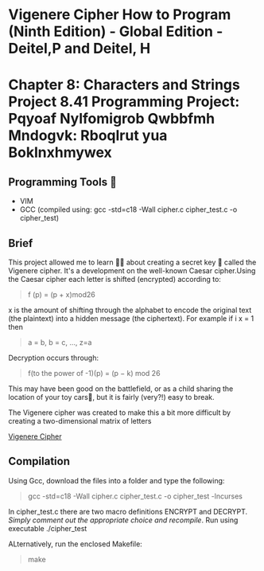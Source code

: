# Vigenere Cipher How to Program (Ninth Edition) - Global Edition - Deitel,P and Deitel, H
# Chapter 8: Characters and Strings Project 8.41 Programming Project: Pqyoaf Nylfomigrob Qwbbfmh Mndogvk: Rboqlrut yua Boklnxhmywex

## Programming Tools 🧰
- VIM
- GCC (compiled using: gcc -std=c18 -Wall cipher.c cipher_test.c -o cipher_test)

## Brief
This project allowed me to learn 👨‍🏫 about creating a secret key 🔐 called the Vigenere cipher. It's a development on the well-known Caesar cipher.Using the Caesar cipher each letter is shifted (encrypted) according to:

> f (p) = (p + x)mod26

x is the amount of shifting through the alphabet to encode the original text (the plaintext) into a hidden message (the ciphertext). For example if i x = 1 then

> a = b,
> b = c,
> ...,
> z=a

Decryption occurs through:

> f(to the power of -1)(p) = (p − k) mod 26

This may have been good on the battlefield, or as a child sharing the location of your toy cars🚗, but it is fairly (very?!) easy to break.

The Vigenere cipher was created to make this a bit more difficult by creating a two-dimensional matrix of letters

[Vigenere Cipher](https://en.wikipedia.org/wiki/Vigen%C3%A8re_cipher)

## Compilation
Using Gcc, download the files into a folder and type the following:

> gcc -std=c18 -Wall cipher.c cipher_test.c -o cipher_test -lncurses

In cipher_test.c there are two macro definitions ENCRYPT and DECRYPT. _Simply comment out the appropriate choice and recompile_. Run using executable ./cipher_test

ALternatively, run the enclosed Makefile:

> make 
